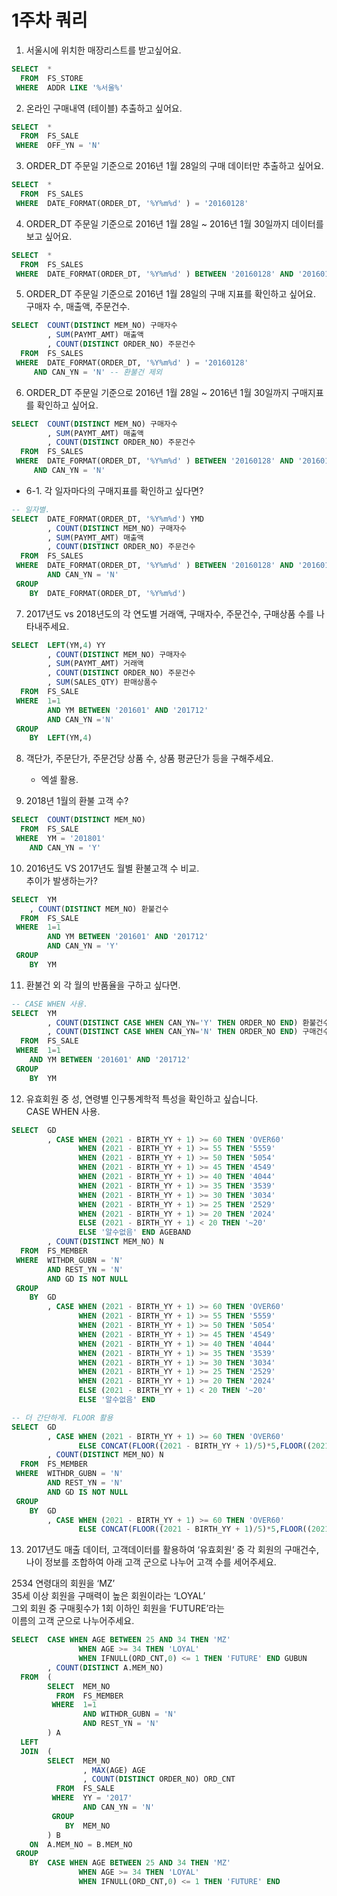 # 1주차 쿼리

1. 서울시에 위치한 매장리스트를 받고싶어요. 	
``` sql 
SELECT  *	
  FROM  FS_STORE 	
 WHERE  ADDR LIKE '%서울%'	
```	
2. 온라인 구매내역 (테이블) 추출하고 싶어요. 	
``` sql 	
SELECT  *	
  FROM  FS_SALE	
 WHERE  OFF_YN = 'N'	
```	
	
3. ORDER_DT 주문일 기준으로 2016년 1월 28일의 구매 데이터만 추출하고 싶어요. 	
``` sql 	
SELECT  * 	
  FROM  FS_SALES	
 WHERE  DATE_FORMAT(ORDER_DT, '%Y%m%d' ) = '20160128'	
```	
4. ORDER_DT 주문일 기준으로 2016년 1월 28일 ~ 2016년 1월 30일까지 데이터를 보고 싶어요.	
``` sql 
SELECT  * 	
  FROM  FS_SALES	
 WHERE  DATE_FORMAT(ORDER_DT, '%Y%m%d' ) BETWEEN '20160128' AND '20160130'	
```	
5. ORDER_DT 주문일 기준으로 2016년 1월 28일의 구매 지표를 확인하고 싶어요.  	
구매자 수, 매출액, 주문건수. 	
``` sql 
SELECT  COUNT(DISTINCT MEM_NO) 구매자수	
        , SUM(PAYMT_AMT) 매출액	
        , COUNT(DISTINCT ORDER_NO) 주문건수	
  FROM  FS_SALES	
 WHERE  DATE_FORMAT(ORDER_DT, '%Y%m%d' ) = '20160128'	
	 AND CAN_YN = 'N' -- 환불건 제외 
```	
6. ORDER_DT 주문일 기준으로 2016년 1월 28일 ~ 2016년 1월 30일까지 구매지표를 확인하고 싶어요. 	
``` sql 
SELECT  COUNT(DISTINCT MEM_NO) 구매자수	
        , SUM(PAYMT_AMT) 매출액	
        , COUNT(DISTINCT ORDER_NO) 주문건수	
  FROM  FS_SALES	
 WHERE  DATE_FORMAT(ORDER_DT, '%Y%m%d' ) BETWEEN '20160128' AND '20160130'	
	 AND CAN_YN = 'N' 
```	

* 6-1. 각 일자마다의 구매지표를 확인하고 싶다면? 	
``` sql 
-- 일자별.	
SELECT  DATE_FORMAT(ORDER_DT, '%Y%m%d') YMD  	
        , COUNT(DISTINCT MEM_NO) 구매자수 	
        , SUM(PAYMT_AMT) 매출액   	
        , COUNT(DISTINCT ORDER_NO) 주문건수    	
  FROM  FS_SALES    	
 WHERE  DATE_FORMAT(ORDER_DT, '%Y%m%d' ) BETWEEN '20160128' AND '20160130'  	
        AND CAN_YN = 'N' 	
 GROUP 	
    BY  DATE_FORMAT(ORDER_DT, '%Y%m%d') 	
```	

  
7. 2017년도 vs 2018년도의 각 연도별 거래액, 구매자수, 주문건수, 구매상품 수를 나타내주세요. 	
``` sql 
SELECT  LEFT(YM,4) YY   	
        , COUNT(DISTINCT MEM_NO) 구매자수   	
        , SUM(PAYMT_AMT) 거래액    	
        , COUNT(DISTINCT ORDER_NO) 주문건수 	
        , SUM(SALES_QTY) 판매상품수  	
  FROM  FS_SALE     	
 WHERE  1=1     	
        AND YM BETWEEN '201601' AND '201712'    	
        AND CAN_YN ='N' 	
 GROUP  	
    BY  LEFT(YM,4) 	
```	
8. 객단가, 주문단가, 주문건당 상품 수, 상품 평균단가 등을 구해주세요.  	
    * 엑셀 활용. 


9. 2018년 1월의 환불 고객 수? 	
``` sql 
SELECT  COUNT(DISTINCT MEM_NO)	
  FROM  FS_SALE	
 WHERE  YM = '201801'	
 	AND CAN_YN = 'Y'
```	
10. 2016년도 VS 2017년도 월별 환불고객 수 비교. 	
추이가 발생하는가? 	
``` sql 
SELECT  YM 	
	, COUNT(DISTINCT MEM_NO) 환불건수
  FROM  FS_SALE	
 WHERE  1=1	
        AND YM BETWEEN '201601' AND '201712' 	
        AND CAN_YN = 'Y'	
 GROUP 	
    BY  YM 	
```	
11. 환불건 외 각 월의 반품율을 구하고 싶다면. 	
``` sql 
-- CASE WHEN 사용. 	
SELECT  YM 	
        , COUNT(DISTINCT CASE WHEN CAN_YN='Y' THEN ORDER_NO END) 환불건수
        , COUNT(DISTINCT CASE WHEN CAN_YN='N' THEN ORDER_NO END) 구매건수
  FROM  FS_SALE	
 WHERE  1=1	
 	AND YM BETWEEN '201601' AND '201712'
 GROUP 	
    BY  YM 	
```	
12. 유효회원 중 성, 연령별 인구통계학적 특성을 확인하고 싶습니다. 	
CASE WHEN 사용. 	
``` sql 	
SELECT  GD 
        , CASE WHEN (2021 - BIRTH_YY + 1) >= 60 THEN 'OVER60'   
               WHEN (2021 - BIRTH_YY + 1) >= 55 THEN '5559'
               WHEN (2021 - BIRTH_YY + 1) >= 50 THEN '5054'
               WHEN (2021 - BIRTH_YY + 1) >= 45 THEN '4549'
               WHEN (2021 - BIRTH_YY + 1) >= 40 THEN '4044'
               WHEN (2021 - BIRTH_YY + 1) >= 35 THEN '3539'
               WHEN (2021 - BIRTH_YY + 1) >= 30 THEN '3034'
               WHEN (2021 - BIRTH_YY + 1) >= 25 THEN '2529'
               WHEN (2021 - BIRTH_YY + 1) >= 20 THEN '2024'
               ELSE (2021 - BIRTH_YY + 1) < 20 THEN '~20'
               ELSE '알수없음' END AGEBAND
        , COUNT(DISTINCT MEM_NO) N
  FROM  FS_MEMBER   
 WHERE  WITHDR_GUBN = 'N'   
        AND REST_YN = 'N'   
        AND GD IS NOT NULL  
 GROUP 
    BY  GD 
        , CASE WHEN (2021 - BIRTH_YY + 1) >= 60 THEN 'OVER60'   
               WHEN (2021 - BIRTH_YY + 1) >= 55 THEN '5559'
               WHEN (2021 - BIRTH_YY + 1) >= 50 THEN '5054'
               WHEN (2021 - BIRTH_YY + 1) >= 45 THEN '4549'
               WHEN (2021 - BIRTH_YY + 1) >= 40 THEN '4044'
               WHEN (2021 - BIRTH_YY + 1) >= 35 THEN '3539'
               WHEN (2021 - BIRTH_YY + 1) >= 30 THEN '3034'
               WHEN (2021 - BIRTH_YY + 1) >= 25 THEN '2529'
               WHEN (2021 - BIRTH_YY + 1) >= 20 THEN '2024'
               ELSE (2021 - BIRTH_YY + 1) < 20 THEN '~20'
               ELSE '알수없음' END 

-- 더 간단하게. FLOOR 활용
SELECT  GD 	
        , CASE WHEN (2021 - BIRTH_YY + 1) >= 60 THEN 'OVER60'	
               ELSE CONCAT(FLOOR((2021 - BIRTH_YY + 1)/5)*5,FLOOR((2021 - BIRTH_YY + 1)/5)*5+5) END AGE	
        , COUNT(DISTINCT MEM_NO) N 	
  FROM  FS_MEMBER 	
 WHERE  WITHDR_GUBN = 'N' 	
        AND REST_YN = 'N' 	
        AND GD IS NOT NULL 	
 GROUP 	
    BY  GD 	
        , CASE WHEN (2021 - BIRTH_YY + 1) >= 60 THEN 'OVER60'	
               ELSE CONCAT(FLOOR((2021 - BIRTH_YY + 1)/5)*5,FLOOR((2021 - BIRTH_YY + 1)/5)*5+5) END 	
```	
13. 2017년도 매출 데이터, 고객데이터를 활용하여 ‘유효회원‘ 중	
각 회원의 구매건수, 나이 정보를 조합하여 아래 고객 군으로 나누어 고객 수를 세어주세요. 	

2534 연령대의 회원을 ‘MZ’ 	
35세 이상 회원을 구매력이 높은 회원이라는 ‘LOYAL’ 	
그외 회원 중 구매횟수가 1회 이하인 회원을 ‘FUTURE’라는 	
이름의 고객 군으로 나누어주세요.  	

``` sql 	
SELECT  CASE WHEN AGE BETWEEN 25 AND 34 THEN 'MZ'	
               WHEN AGE >= 34 THEN 'LOYAL'	
               WHEN IFNULL(ORD_CNT,0) <= 1 THEN 'FUTURE' END GUBUN 	
        , COUNT(DISTINCT A.MEM_NO)	
  FROM  ( 	
        SELECT  MEM_NO 	
          FROM  FS_MEMBER 	
         WHERE  1=1 	
                AND WITHDR_GUBN = 'N' 	
                AND REST_YN = 'N' 	
        ) A 	
  LEFT 	
  JOIN  ( 	
        SELECT  MEM_NO 	
                , MAX(AGE) AGE 	
                , COUNT(DISTINCT ORDER_NO) ORD_CNT	
          FROM  FS_SALE 	
         WHERE  YY = '2017'	
                AND CAN_YN = 'N' 	
         GROUP 	
            BY  MEM_NO 	
        ) B 	
    ON  A.MEM_NO = B.MEM_NO     	
 GROUP 	
    BY  CASE WHEN AGE BETWEEN 25 AND 34 THEN 'MZ'	
               WHEN AGE >= 34 THEN 'LOYAL'	
               WHEN IFNULL(ORD_CNT,0) <= 1 THEN 'FUTURE' END	
```
